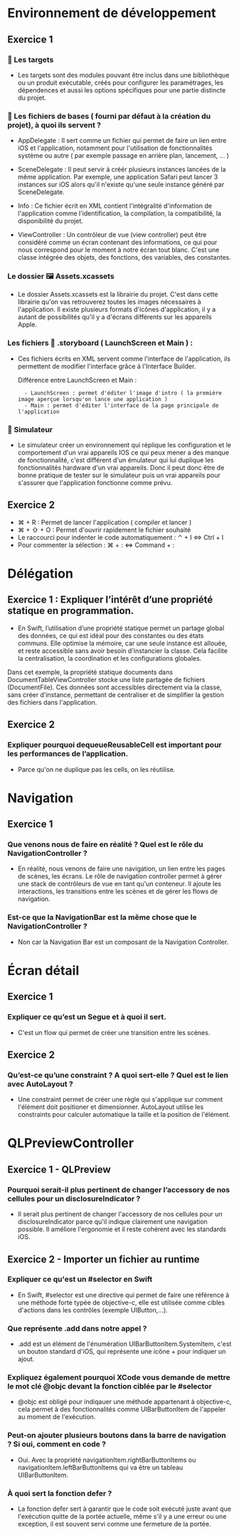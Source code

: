 
# Environnement de développement

## Exercice 1

### 🎯 Les targets

- Les targets sont des modules pouvant être inclus dans une bibliothèque ou un produit exécutable, créés pour configurer les paramétrages, les dépendences et aussi les options spécifiques pour une partie distincte du projet.

### 🧷 Les fichiers de bases ( fourni par défaut à la création du projet), à quoi ils servent ?

- AppDelegate : Il sert comme un fichier qui permet de faire un lien entre iOS et l'application, notamment pour l'utilisation de fonctionnalités système ou autre ( par exemple passage en arrière plan, lancement, ... )

- SceneDelegate : Il peut servir à créér plusieurs instances lancées de la même application. Par exemple, une application Safari peut lancer 3 instances sur iOS alors qu'il n'existe qu'une seule instance généré par SceneDelegate.
        
- Info : Ce fichier écrit en XML contient l'intégralité d'information de l'application comme l'identification, la compilation, la compatibilité, la disponibilité du projet.

- ViewController : Un contrôleur de vue (view controller) peut être considéré comme un écran contenant des informations, ce qui pour nous correspond pour le moment à notre écran tout blanc. C'est une classe intégrée des objets, des fonctions, des variables, des constantes.

### Le dossier 🖼️ Assets.xcassets

- Le dossier Assets.xcassets est la librairie du projet. C'est dans cette librairie qu'on vas retrouverez toutes les images nécessaires à l'application. Il existe plusieurs formats d'icônes d'application, il y a autant de possibilités qu'il y a d'écrans différents sur les appareils Apple.

### Les fichiers 🎨 .storyboard ( LaunchScreen et Main ) :

- Ces fichiers écrits en XML servent comme l'interface de l'application, ils permettent de modifier l'interface grâce à l'Interface Builder.

    Différence entre LaunchScreen et Main :

        - LaunchScreen : permet d'éditer l'image d'intro ( la première image aperçue lorsqu'on lance une application )
        - Main : permet d'éditer l'interface de la page principale de l'application

### 📱 Simulateur

- Le simulateur créer un environnement qui réplique les configuration et le comportement d'un vrai appareils IOS ce qui peux mener a des manque de fonctionnalité, c'est différent d'un émulateur qui lui duplique les fonctionnalités hardware d'un vrai appareils. Donc il peut donc être de bonne pratique de tester sur le simulateur puis un vrai appareils pour s'assurer que l'application fonctionne comme prévu.

## Exercice 2

- ⌘ + R : Permet de lancer l'application ( compiler et lancer )
- ⌘ + ⇧ + O : Permet d'ouvrir rapidement le fichier souhaité
- Le raccourci pour indenter le code automatiquement : ⌃ + I <=> Ctrl + I
- Pour commenter la sélection : ⌘ + : <=> Command + :

# Délégation

## Exercice 1 : Expliquer l’intérêt d’une propriété statique en programmation.

- En Swift, l’utilisation d’une propriété statique permet un partage global des données, ce qui est idéal pour des constantes ou des états communs. Elle optimise la mémoire, car une seule instance est allouée, et reste accessible sans avoir besoin d'instancier la classe. Cela facilite la centralisation, la coordination et les configurations globales.

Dans cet exemple, la propriété statique documents dans DocumentTableViewController stocke une liste partagée de fichiers (DocumentFile). Ces données sont accessibles directement via la classe, sans créer d'instance, permettant de centraliser et de simplifier la gestion des fichiers dans l'application.

## Exercice 2

### Expliquer pourquoi dequeueReusableCell est important pour les performances de l’application.

- Parce qu'on ne duplique pas les cells, on les réutilise.


# Navigation

## Exercice 1

### Que venons nous de faire en réalité ? Quel est le rôle du NavigationController ?

- En réalité, nous venons de faire une navigation, un lien entre les pages de scènes, les écrans. Le rôle de navigation controller permet à gérer une stack de contrôleurs de vue en tant qu'un conteneur.
Il ajoute les interactions, les transitions entre les scènes et de gérer les flows de navigation.

### Est-ce que la NavigationBar est la même chose que le NavigationController ?

- Non car la Navigation Bar est un composant de la Navigation Controller.

# Écran détail

## Exercice 1

### Expliquer ce qu’est un Segue et à quoi il sert.

- C'est un flow qui permet de créer une transition entre les scènes.

## Exercice 2

### Qu’est-ce qu’une constraint ? A quoi sert-elle ? Quel est le lien avec AutoLayout ?

- Une constraint permet de créer une règle qui s'applique sur comment l'élément doit positioner et dimensionner. AutoLayout utilise les constraints pour calculer automatique la taille et la position de l'élément.

# QLPreviewController

## Exercice 1 - QLPreview

### Pourquoi serait-il plus pertinent de changer l’accessory de nos cellules pour un disclosureIndicator ?

- Il serait plus pertinent de changer l'accessory de nos cellules pour un disclosureIndicator parce qu'il indique clairement une navigation possible. Il améliore l'ergonomie et il reste cohérent avec les standards iOS.

## Exercice 2 - Importer un fichier au runtime

### Expliquer ce qu'est un #selector en Swift

- En Swift, #selector est une directive qui permet de faire une référence à une méthode forte typée de objective-c, elle est utilisée comme cibles d'actions dans les contrôles (exemple UIButton,...).

### Que représente .add dans notre appel ?

- .add est un élément de l'énumération UIBarButtonItem.SystemItem, c'est un bouton standard d'iOS, qui représente une icône + pour indiquer un ajout.

### Expliquez également pourquoi XCode vous demande de mettre le mot clé @objc devant la fonction ciblée par le #selector

- @objc est obligé pour indiqauer une méthode appartenant à objective-c, cela permet à des fonctionnalités comme UIBarButtonItem de l'appeler au moment de l'exécution.

### Peut-on ajouter plusieurs boutons dans la barre de navigation ? Si oui, comment en code ?

- Oui. Avec la propriété navigationItem.rightBarButtonItems ou navigationItem.leftBarButtonItems qui va être un tableau UIBarButtonItem.

### À quoi sert la fonction defer ?

- La fonction defer sert à garantir que le code soit exécuté juste avant que l'exécution quitte de la portée actuelle, même s'il y a une erreur ou une exception, il est souvent servi comme une fermeture de la portée.






